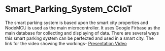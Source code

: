 # Smart_Parking_System_CCIoT
The smart parking system is based upon the smart city properties and NodeMCU is used as the main microcontroller. It uses Google Firbase as the main database for collecting and displaying of data.
There are several ways this smart parking system can be perfected and used in a smart city.
The link for the video showing the workings- [Presentation Video](https://iiitaphyd-my.sharepoint.com/:v:/g/personal/rishav_goenka_research_iiit_ac_in/EawI-slJ5btEph9ASb0lLKoB7GdQnv9VVEWC0ABZkSaD-w?e=e1g8nR)
